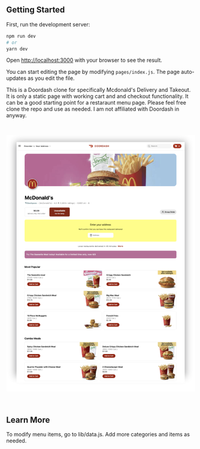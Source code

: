 ## Getting Started

First, run the development server:

```bash
npm run dev
# or
yarn dev
```

Open [http://localhost:3000](http://localhost:3000) with your browser to see the result.

You can start editing the page by modifying `pages/index.js`. The page auto-updates as you edit the file.

This is a Doordash clone for specifically Mcdonald's Delivery and Takeout. It is only a static page with working cart and and checkout functionality. It can be a good starting point for a restaraunt menu page. Please feel free clone the repo and use as needed. I am not affiliated with Doordash in anyway.

<br>

![](public/assets/menu.png)

<br>

## Learn More

To modify menu items, go to lib/data.js. Add more categories and items as needed.
